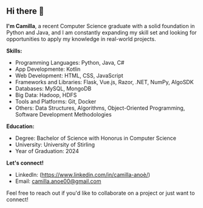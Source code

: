 ## Hi there 👋

**I'm Camilla**, a recent Computer Science graduate with a solid foundation in Python and Java, and I am constantly expanding my skill set and looking for opportunities to apply my knowledge in real-world projects.


**Skills:**
* Programming Languages: Python, Java, C#
* App Developmente: Kotlin
* Web Development: HTML, CSS, JavaScript
* Frameworks and Libraries: Flask, Vue.js, Razor, .NET, NumPy, AlgoSDK
* Databases: MySQL, MongoDB
* Big Data: Hadoop, HDFS
* Tools and Platforms: Git, Docker
* Others: Data Structures, Algorithms, Object-Oriented Programming, Software Development Methodologies


**Education:**
* Degree: Bachelor of Science with Honorus in Computer Science
* University: University of Stirling
* Year of Graduation: 2024


**Let's connect!**
* LinkedIn: (https://www.linkedin.com/in/camilla-anoè/)
* Email: camilla.anoe00@gmail.com

Feel free to reach out if you'd like to collaborate on a project or just want to connect!

